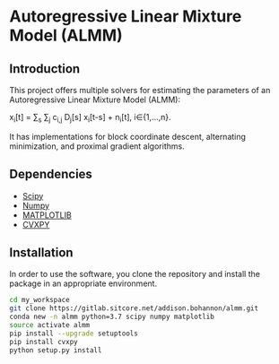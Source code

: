 # Autoregressive Linear Mixture Model (ALMM)

## Introduction

This project offers multiple solvers for estimating the parameters of an Autoregressive Linear Mixture Model (ALMM):

x<sub>i</sub>[t] = &sum;<sub>s</sub> &sum;<sub>j</sub> c<sub>i,j</sub> D<sub>j</sub>[s] x<sub>i</sub>[t-s] + n<sub>i</sub>[t], i&isin;{1,...,n}.

It has implementations for block coordinate descent, alternating minimization, and proximal gradient algorithms.

## Dependencies

- [Scipy](https://www.scipy.org/)
- [Numpy](https://numpy.org/)
- [MATPLOTLIB](https://matplotlib.org/)
- [CVXPY](https://www.cvxpy.org/)

## Installation

In order to use the software, you clone the repository and install the package in an appropriate environment.

```bash
cd my_workspace
git clone https://gitlab.sitcore.net/addison.bohannon/almm.git
conda new -n almm python=3.7 scipy numpy matplotlib
source activate almm
pip install --upgrade setuptools
pip install cvxpy
python setup.py install
```
